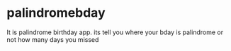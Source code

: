 # palindromebday

It is palindrome birthday app. its tell you where your bday is palindrome or not how many days you missed
